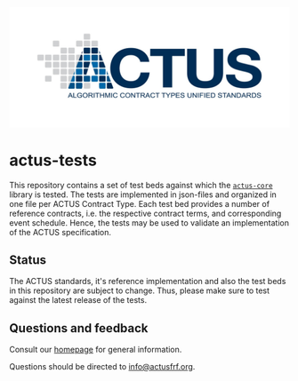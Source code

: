 [![ACTUS](https://github.com/actusfrf/actus-resources/blob/master/logos/actus_logo.jpg "ACTUS Financial Research Foundation")](https://www.actusfrf.org)

actus-tests
=======

This repository contains a set of test beds against which the [`actus-core`](https://github.com/actusfrf/actus-core) library is tested. The tests are implemented in json-files and organized in one file per ACTUS Contract Type. Each test bed provides a number of reference contracts, i.e. the respective contract terms, and corresponding event schedule. Hence, the tests may be used to validate an implementation of the ACTUS specification.

Status
------

The ACTUS standards, it's reference implementation and also the test beds in this repository are subject to change. Thus, please make sure to test against the latest release of the tests.


Questions and feedback
----------------------

Consult our [homepage](https://www.actusfrf.org) for general information. 

Questions should be directed to info@actusfrf.org.
